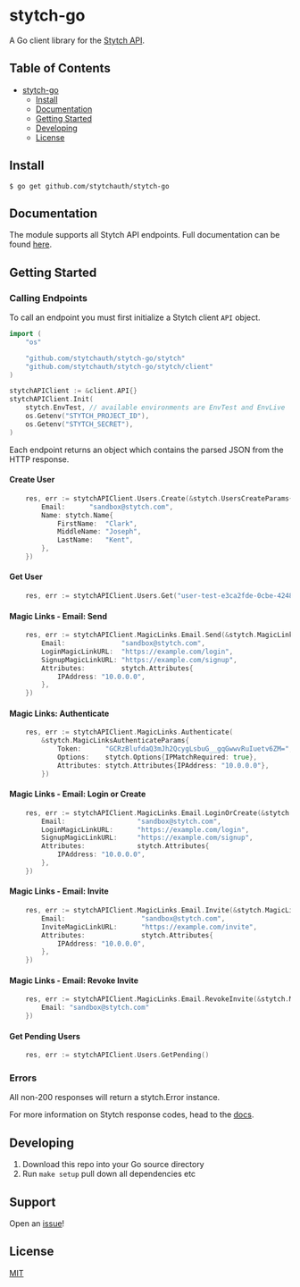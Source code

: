 # stytch-go

A Go client library for the [Stytch API](https://stytch.com/).

## Table of Contents

- [stytch-go](#stytch-go)
    * [Install](#install)
    * [Documentation](#documentation)
    * [Getting Started](#getting-started)
    * [Developing](#developing)
    * [License](#license)

## Install

```console
$ go get github.com/stytchauth/stytch-go
```

## Documentation

The module supports all Stytch API endpoints. Full documentation can be found [here](https://stytch.com/docs).

## Getting Started

### Calling Endpoints

To call an endpoint you must first initialize a Stytch client `API` object.

```go
import (
	"os"

	"github.com/stytchauth/stytch-go/stytch"
	"github.com/stytchauth/stytch-go/stytch/client"
)

stytchAPIClient := &client.API{}
stytchAPIClient.Init(
	stytch.EnvTest, // available environments are EnvTest and EnvLive
	os.Getenv("STYTCH_PROJECT_ID"),
	os.Getenv("STYTCH_SECRET"), 
)
```

Each endpoint returns an object which contains the parsed JSON from the HTTP response.

#### Create User
```go
	res, err := stytchAPIClient.Users.Create(&stytch.UsersCreateParams{
		Email:      "sandbox@stytch.com",
		Name: stytch.Name{
			FirstName:  "Clark",
			MiddleName: "Joseph",
			LastName:   "Kent",
		},
	})
```

#### Get User
```go
	res, err := stytchAPIClient.Users.Get("user-test-e3ca2fde-0cbe-4248-a8b8-b1dd68a4514d")
```

#### Magic Links - Email: Send
```go
	res, err := stytchAPIClient.MagicLinks.Email.Send(&stytch.MagicLinksEmailSendParams{
		Email:              "sandbox@stytch.com",
		LoginMagicLinkURL:  "https://example.com/login",
		SignupMagicLinkURL: "https://example.com/signup",
		Attributes:         stytch.Attributes{
			IPAddress: "10.0.0.0",
		},
    })
```

#### Magic Links: Authenticate
```go
	res, err := stytchAPIClient.MagicLinks.Authenticate(
		&stytch.MagicLinksAuthenticateParams{
			Token:      "GCRzBlufdaQ3mJh2QcygLsbuG__gqGwwvRuIuetv6ZM=",
			Options:    stytch.Options{IPMatchRequired: true},
			Attributes: stytch.Attributes{IPAddress: "10.0.0.0"},
		})
```

#### Magic Links - Email: Login or Create
```go
	res, err := stytchAPIClient.MagicLinks.Email.LoginOrCreate(&stytch.MagicLinksEmailLoginOrCreateParams{
		Email:                  "sandbox@stytch.com",
		LoginMagicLinkURL:      "https://example.com/login",
		SignupMagicLinkURL:     "https://example.com/signup",
		Attributes:             stytch.Attributes{
			IPAddress: "10.0.0.0",
		},
	})
```

#### Magic Links - Email: Invite
```go
	res, err := stytchAPIClient.MagicLinks.Email.Invite(&stytch.MagicLinksEmailInviteParams{
		Email:                   "sandbox@stytch.com",
		InviteMagicLinkURL:      "https://example.com/invite",
		Attributes:              stytch.Attributes{
			IPAddress: "10.0.0.0",
		},
	})
```

#### Magic Links - Email: Revoke Invite
```go
	res, err := stytchAPIClient.MagicLinks.Email.RevokeInvite(&stytch.MagicLinksEmailRevokeInviteParams{
		Email: "sandbox@stytch.com"
	})
```

#### Get Pending Users
```go
	res, err := stytchAPIClient.Users.GetPending()
```

### Errors

All non-200 responses will return a stytch.Error instance.

For more information on Stytch response codes, head to the [docs](https://stytch.com/docs/api/errors).

## Developing

1. Download this repo into your Go source directory
2. Run `make setup` pull down all dependencies etc

## Support

Open an [issue](https://github.com/stytchauth/stytch-go/issues/new)!

## License

[MIT](LICENSE)
